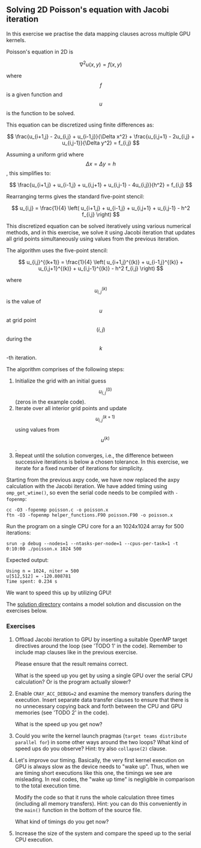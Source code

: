 ## Solving 2D Poisson's equation with Jacobi iteration

In this exercise we practise the data mapping clauses across multiple GPU kernels.

Poisson's equation in 2D is

$$
\nabla^2 u(x, y) = f(x, y)
$$

where $$f$$ is a given function and $$u$$ is the function to be solved.

This equation can be discretized using finite differences as:

$$
\frac{u_{i+1,j} - 2u_{i,j} + u_{i-1,j}}{\Delta x^2} + \frac{u_{i,j+1} - 2u_{i,j} + u_{i,j-1}}{\Delta y^2} = f_{i,j}
$$

Assuming a uniform grid where $$\Delta x = \Delta y = h$$, this simplifies to:

$$
\frac{u_{i+1,j} + u_{i-1,j} + u_{i,j+1} + u_{i,j-1} - 4u_{i,j}}{h^2} = f_{i,j}
$$

Rearranging terms gives the standard five-point stencil:

$$
u_{i,j} = \frac{1}{4} \left( u_{i+1,j} + u_{i-1,j} + u_{i,j+1} + u_{i,j-1} - h^2 f_{i,j} \right)
$$

This discretized equation can be solved iteratively using various numerical methods, and in this exercise,
we solve it using Jacobi iteration that updates all grid points simultaneously using values from the previous iteration.

The algorithm uses the five-point stencil:

$$
u_{i,j}^{(k+1)} = \frac{1}{4} \left( u_{i+1,j}^{(k)} + u_{i-1,j}^{(k)} + u_{i,j+1}^{(k)} + u_{i,j-1}^{(k)} - h^2 f_{i,j} \right)
$$

where $$u_{i,j}^{(k)}$$ is the value of $$u$$ at grid point $$(i,j)$$ during the $$k$$-th iteration.

The algorithm comprises of the following steps:

1. Initialize the grid with an initial guess $$u_{i,j}^{(0)}$$ (zeros in the example code).
2. Iterate over all interior grid points and update $$u_{i,j}^{(k+1)}$$ using values from $$u^{(k)}$$.
3. Repeat until the solution converges, i.e., the difference between successive iterations is below a chosen tolerance.
   In this exercise, we iterate for a fixed number of iterations for simplicity.


Starting from the previous axpy code, we have now replaced the axpy calculation with the Jacobi iteration.
We have added timing using `omp_get_wtime()`, so even the serial code needs to be compiled with `-fopenmp`:

    cc -O3 -fopenmp poisson.c -o poisson.x
    ftn -O3 -fopenmp helper_functions.F90 poisson.F90 -o poisson.x

Run the program on a single CPU core for a an 1024x1024 array for 500 iterations:

    srun -p debug --nodes=1 --ntasks-per-node=1 --cpus-per-task=1 -t 0:10:00 ./poisson.x 1024 500

Expected output:

    Using n = 1024, niter = 500
    u[512,512] = -120.808781
    Time spent: 0.234 s

We want to speed this up by utilizing GPU!

The [solution directory](solution/) contains a model solution and discussion on the exercises below.


### Exercises

1. Offload Jacobi iteration to GPU by inserting a suitable OpenMP target directives around the loop (see 'TODO 1' in the code).
   Remember to include map clauses like in the previous exercise.

   Please ensure that the result remains correct.

   What is the speed up you get by using a single GPU over the serial CPU calculation?
   Or is the program actually slower?

2. Enable `CRAY_ACC_DEBUG=2` and examine the memory transfers during the execution.
   Insert separate data transfer clauses to ensure that there is no unnecessary copying back and forth between
   the CPU and GPU memories (see 'TODO 2' in the code).

   What is the speed up you get now?

3. Could you write the kernel launch pragmas (`target teams distribute parallel for`) in some other ways around the two loops?
   What kind of speed ups do you observe? Hint: try also `collapse(2)` clause.

4. Let's improve our timing. Basically, the very first kernel execution on GPU is always slow as the device needs to "wake up".
   Thus, when we are timing short executions like this one, the timings we see are misleading.
   In real codes, the "wake up time" is negligible in comparison to the total execution time.

   Modify the code so that it runs the whole calculation three times (including all memory transfers).
   Hint: you can do this conveniently in the `main()` function in the bottom of the source file.

   What kind of timings do you get now?

5. Increase the size of the system and compare the speed up to the serial CPU execution.
